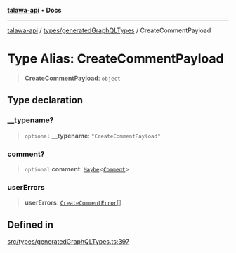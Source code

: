 [**talawa-api**](../../../README.md) • **Docs**

***

[talawa-api](../../../modules.md) / [types/generatedGraphQLTypes](../README.md) / CreateCommentPayload

# Type Alias: CreateCommentPayload

> **CreateCommentPayload**: `object`

## Type declaration

### \_\_typename?

> `optional` **\_\_typename**: `"CreateCommentPayload"`

### comment?

> `optional` **comment**: [`Maybe`](Maybe.md)\<[`Comment`](Comment.md)\>

### userErrors

> **userErrors**: [`CreateCommentError`](CreateCommentError.md)[]

## Defined in

[src/types/generatedGraphQLTypes.ts:397](https://github.com/PalisadoesFoundation/talawa-api/blob/6712e9940a5702665afc506fa9f6e9d7e1dc7991/src/types/generatedGraphQLTypes.ts#L397)

